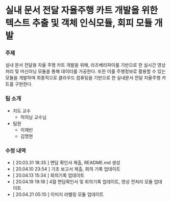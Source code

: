 # 실내 문서 전달 자율주행 카트 개발을 위한 텍스트 추출 및 객체 인식모듈, 회피 모듈 개발

### 주제
실내 문서 전달용 자율 주행 카트 개발을 위해, 라즈베리파이를 기반으로 한 실시간 영상처리 및 머신러닝 모듈을 통해 데이터를 가공한다. 또한 이를 주행정보로 활용할 수 있는 모듈을 개발하며 최종적으로 클라우드 컴퓨팅을 기반으로 한 실내문서 전달 자율주행 카트를 구현한다.


### 팀 소개
* 지도 교수
  * 허의남 교수님
* 팀원
  * 이재빈
  * 김명현

### 수정 내역
 * [ 20.03.31 18:35 ] 면담 확인서 제출, README.md 생성
 * [ 20.04.10 23:54 ] 기초 보고서 제출, 회의 기록 업데이트
 * [ 20.04.13 15:34 ] 회의기록 업데이트
 * [ 20.04.19 19:18 ] 4월 면담확인서 및 회의기록 업데이트, 영상 전처리 모듈 업데이트
 * [ 20.04.21 05:10 ] 이미지 라벨링 모듈 업데이트